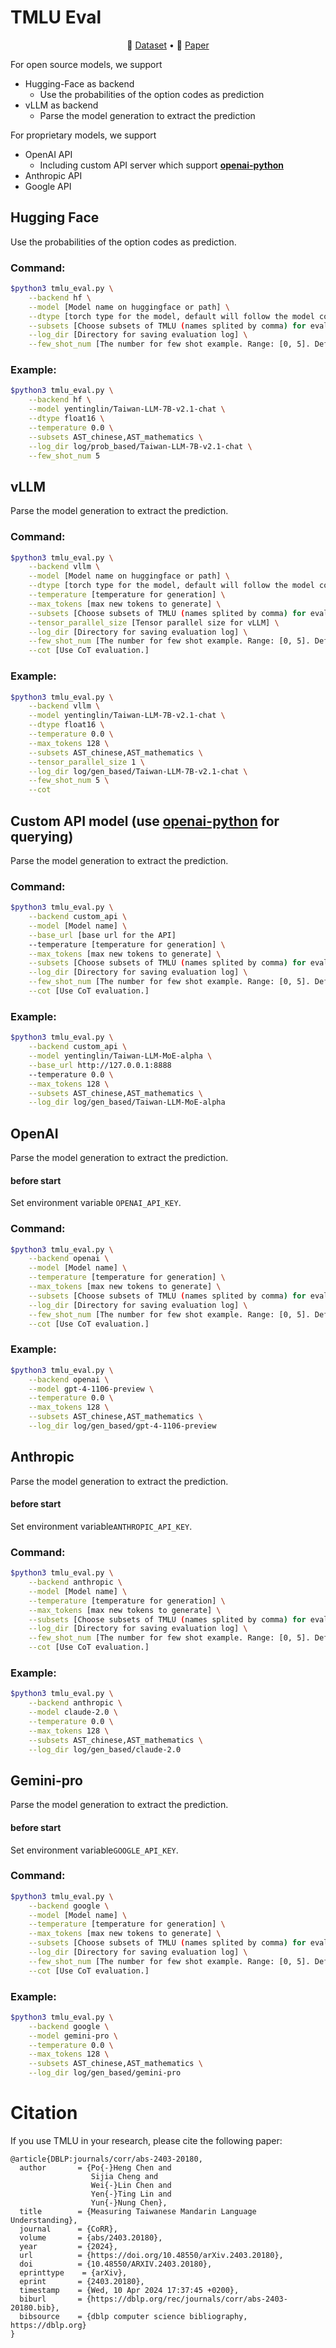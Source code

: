 # TMLU Eval

<p align="center">
🤗 <a href="https://huggingface.co/datasets/miulab/tmlu" target="_blank">Dataset</a>
• 📃 <a href="https://arxiv.org/pdf/2403.20180" target="_blank">Paper</a>
</p>

For open source models, we support

* Hugging-Face as backend
  * Use the probabilities of the option codes as prediction
* vLLM as backend
  * Parse the model generation to extract the prediction

For proprietary models, we support

* OpenAI API
  * Including custom API server which support **[openai-python](https://github.com/openai/openai-python)**
* Anthropic API
* Google API

## Hugging Face

Use the probabilities of the option codes as prediction.

### Command:

```bash
$python3 tmlu_eval.py \
	--backend hf \
	--model [Model name on huggingface or path] \
	--dtype [torch type for the model, default will follow the model config] \
	--subsets [Choose subsets of TMLU (names splited by comma) for evalutaion. Default is 'ALL'] \
	--log_dir [Directory for saving evaluation log] \
	--few_shot_num [The number for few shot example. Range: [0, 5]. Default is 5.]
```

### Example:

```bash
$python3 tmlu_eval.py \
	--backend hf \
	--model yentinglin/Taiwan-LLM-7B-v2.1-chat \
	--dtype float16 \
	--temperature 0.0 \
	--subsets AST_chinese,AST_mathematics \
	--log_dir log/prob_based/Taiwan-LLM-7B-v2.1-chat \
	--few_shot_num 5
```

## vLLM

Parse the model generation to extract the prediction.

### Command:

```bash
$python3 tmlu_eval.py \
	--backend vllm \
	--model [Model name on huggingface or path] \
	--dtype [torch type for the model, default will follow the model config] \
	--temperature [temperature for generation] \
	--max_tokens [max new tokens to generate] \
	--subsets [Choose subsets of TMLU (names splited by comma) for evalutaion. Default is 'ALL']  \
	--tensor_parallel_size [Tensor parallel size for vLLM] \
	--log_dir [Directory for saving evaluation log] \
	--few_shot_num [The number for few shot example. Range: [0, 5]. Default is 5.] \
	--cot [Use CoT evaluation.]
```

### Example:

```bash
$python3 tmlu_eval.py \
	--backend vllm \
	--model yentinglin/Taiwan-LLM-7B-v2.1-chat \
	--dtype float16 \
	--temperature 0.0 \
	--max_tokens 128 \
	--subsets AST_chinese,AST_mathematics \
	--tensor_parallel_size 1 \
	--log_dir log/gen_based/Taiwan-LLM-7B-v2.1-chat \
	--few_shot_num 5 \
	--cot
```

## Custom API model (use **[openai-python](https://github.com/openai/openai-python)** for querying)

Parse the model generation to extract the prediction.

### Command:

```bash
$python3 tmlu_eval.py \
	--backend custom_api \
	--model [Model name] \
	--base_url [base url for the API]
	--temperature [temperature for generation] \
	--max_tokens [max new tokens to generate] \
	--subsets [Choose subsets of TMLU (names splited by comma) for evalutaion. Default is 'ALL'] \
	--log_dir [Directory for saving evaluation log] \
	--few_shot_num [The number for few shot example. Range: [0, 5]. Default is 5.] \
	--cot [Use CoT evaluation.]
```

### Example:

```bash
$python3 tmlu_eval.py \
	--backend custom_api \
	--model yentinglin/Taiwan-LLM-MoE-alpha \
	--base_url http://127.0.0.1:8888
	--temperature 0.0 \
	--max_tokens 128 \
	--subsets AST_chinese,AST_mathematics \
	--log_dir log/gen_based/Taiwan-LLM-MoE-alpha
```

## OpenAI

Parse the model generation to extract the prediction.

#### before start

Set environment variable `OPENAI_API_KEY`.

### Command:

```bash
$python3 tmlu_eval.py \
	--backend openai \
	--model [Model name] \
	--temperature [temperature for generation] \
	--max_tokens [max new tokens to generate] \
	--subsets [Choose subsets of TMLU (names splited by comma) for evalutaion. Default is 'ALL'] \
	--log_dir [Directory for saving evaluation log] \
	--few_shot_num [The number for few shot example. Range: [0, 5]. Default is 5.] \
	--cot [Use CoT evaluation.]
```

### Example:

```bash
$python3 tmlu_eval.py \
	--backend openai \
	--model gpt-4-1106-preview \
	--temperature 0.0 \
	--max_tokens 128 \
	--subsets AST_chinese,AST_mathematics \
	--log_dir log/gen_based/gpt-4-1106-preview
```

## Anthropic

Parse the model generation to extract the prediction.

#### before start

Set environment variable`ANTHROPIC_API_KEY`.

### Command:

```bash
$python3 tmlu_eval.py \
	--backend anthropic \
	--model [Model name] \
	--temperature [temperature for generation] \
	--max_tokens [max new tokens to generate] \
	--subsets [Choose subsets of TMLU (names splited by comma) for evalutaion. Default is 'ALL'] \
	--log_dir [Directory for saving evaluation log] \
	--few_shot_num [The number for few shot example. Range: [0, 5]. Default is 5.] \
	--cot [Use CoT evaluation.]
```

### Example:

```bash
$python3 tmlu_eval.py \
	--backend anthropic \
	--model claude-2.0 \
	--temperature 0.0 \
	--max_tokens 128 \
	--subsets AST_chinese,AST_mathematics \
	--log_dir log/gen_based/claude-2.0
```

## Gemini-pro

Parse the model generation to extract the prediction.

#### before start

Set environment variable`GOOGLE_API_KEY`.

### Command:

```bash
$python3 tmlu_eval.py \
	--backend google \
	--model [Model name] \
	--temperature [temperature for generation] \
	--max_tokens [max new tokens to generate] \
	--subsets [Choose subsets of TMLU (names splited by comma) for evalutaion. Default is 'ALL'] \
	--log_dir [Directory for saving evaluation log] \
	--few_shot_num [The number for few shot example. Range: [0, 5]. Default is 5.] \
	--cot [Use CoT evaluation.]
```

### Example:

```bash
$python3 tmlu_eval.py \
	--backend google \
	--model gemini-pro \
	--temperature 0.0 \
	--max_tokens 128 \
	--subsets AST_chinese,AST_mathematics \
	--log_dir log/gen_based/gemini-pro
```


# Citation

If you use TMLU in your research, please cite the following paper:

```
@article{DBLP:journals/corr/abs-2403-20180,
  author       = {Po{-}Heng Chen and
                  Sijia Cheng and
                  Wei{-}Lin Chen and
                  Yen{-}Ting Lin and
                  Yun{-}Nung Chen},
  title        = {Measuring Taiwanese Mandarin Language Understanding},
  journal      = {CoRR},
  volume       = {abs/2403.20180},
  year         = {2024},
  url          = {https://doi.org/10.48550/arXiv.2403.20180},
  doi          = {10.48550/ARXIV.2403.20180},
  eprinttype    = {arXiv},
  eprint       = {2403.20180},
  timestamp    = {Wed, 10 Apr 2024 17:37:45 +0200},
  biburl       = {https://dblp.org/rec/journals/corr/abs-2403-20180.bib},
  bibsource    = {dblp computer science bibliography, https://dblp.org}
}
```

